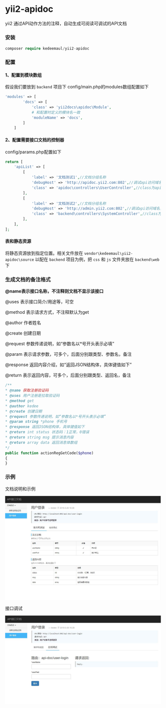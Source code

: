 # yii2-apidoc
yii2 通过API动作方法的注释，自动生成可阅读可调试的API文档

### 安装  
```php
composer require kedeemaul/yii2-apidoc
```
### 配置  
#### 1、配置到模块数组  
假设我们要放到 `backend` 项目下 
config/main.php的modules数组配置如下
 
```php
'modules' => [
        'docs' => [
            'class' => 'yii2docs\apidoc\Module',
            # 和配置时定义的模块名一致
            'moduleName' => 'docs',
        ]
    ]
```
<!-- more -->
#### 2、配置需要接口文档的控制器    
config/params.php配置如下

```php
return [
    'apiList' => [
        [
            'label' => '文档测试1',//文档分组名称
            'debugHost' => 'http://apidoc.yii2.com:802',//调试api访问域名，不配置或留空，默认为当前HOST
            'class' => 'apidoc\controllers\UserController',//class为api所在的控制器
        ],
        [
            'label' => '文档测试2',//文档分组名称
            'debugHost' => 'http://admin.yii2.com:802',//调试api访问域名，不配置或留空，默认为当前HOST
            'class' => 'backend\controllers\SystemController',//class为api所在的控制器
        ],
    ],
];
```
#### 表和静态资源  
将静态资源放到指定位置。相关文件放在 `vendor\kedeemaul\yii2-apidoc\source` 
以配在 `backend` 项目为例，把 `css` 和 `js` 文件夹放在 `backend\web` 下  


### 生成文档的备注格式   

**@name表示接口名称，不注释则文档不显示该接口**

@uses 表示接口简介/用途等，可空

@method 表示请求方式，不注释默认为get

@author 作者姓名

@create 创建日期

@request 参数传递说明，如“参数名以*号开头表示必填”

@param 表示请求参数，可多个，后面分别跟类型、参数名，备注

@response 返回内容介绍，如“返回JSON结构体，具体键值如下”

@return 表示返回内容，可多个，后面分别跟类型、返回名，备注

```php
/**
* @name 获取注册验证码
* @uses 用户注册是拉取验证码
* @method get
* @author kedee
* @create 创建日期
* @request 参数传递说明，如“参数名以*号开头表示必填”
* @param string *phone 手机号
* @response 返回JSON结构体，具体键值如下
* @return int status 状态码：1正常，0错误
* @return string msg 提示消息内容
* @return array data 返回消息体数组
*/
public function actionRegGetCode($phone)
{
}
```
 

### 示例  

文档说明和示例  

![apidoc0](https://raw.githubusercontent.com/kedeemaul/githubs/master/apidoc0.jpg) 

接口调试

![apidoc1](https://raw.githubusercontent.com/kedeemaul/githubs/master/apidoc1.jpg)

